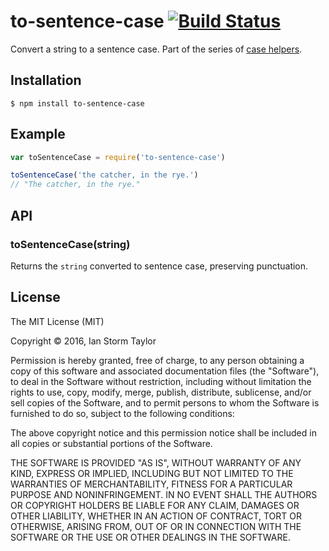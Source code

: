 
# to-sentence-case [![Build Status](https://travis-ci.org/ianstormtaylor/to-sentence-case.svg?branch=master)](https://travis-ci.org/ianstormtaylor/to-sentence-case)

Convert a string to a sentence case. Part of the series of [case helpers](https://github.com/ianstormtaylor/to-case).


## Installation

```
$ npm install to-sentence-case
```


## Example

```js
var toSentenceCase = require('to-sentence-case')

toSentenceCase('the catcher, in the rye.') 
// "The catcher, in the rye."
```


## API

### toSentenceCase(string)
  
Returns the `string` converted to sentence case, preserving punctuation.


## License

The MIT License (MIT)

Copyright &copy; 2016, Ian Storm Taylor

Permission is hereby granted, free of charge, to any person obtaining a copy of this software and associated documentation files (the "Software"), to deal in the Software without restriction, including without limitation the rights to use, copy, modify, merge, publish, distribute, sublicense, and/or sell copies of the Software, and to permit persons to whom the Software is furnished to do so, subject to the following conditions:

The above copyright notice and this permission notice shall be included in all copies or substantial portions of the Software.

THE SOFTWARE IS PROVIDED "AS IS", WITHOUT WARRANTY OF ANY KIND, EXPRESS OR IMPLIED, INCLUDING BUT NOT LIMITED TO THE WARRANTIES OF MERCHANTABILITY, FITNESS FOR A PARTICULAR PURPOSE AND NONINFRINGEMENT. IN NO EVENT SHALL THE AUTHORS OR COPYRIGHT HOLDERS BE LIABLE FOR ANY CLAIM, DAMAGES OR OTHER LIABILITY, WHETHER IN AN ACTION OF CONTRACT, TORT OR OTHERWISE, ARISING FROM, OUT OF OR IN CONNECTION WITH THE SOFTWARE OR THE USE OR OTHER DEALINGS IN THE SOFTWARE.
